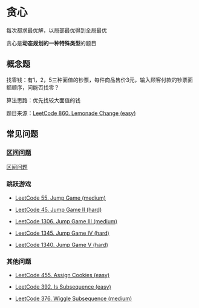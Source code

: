 # 贪心

每次都求最优解，以局部最优得到全局最优

贪心是**动态规划的一种特殊类型**的题目

## 概念题

找零钱：有1，2，5三种面值的钞票，每件商品售价3元，输入顾客付款的钞票面额顺序，问能否找零？

算法思路：优先找较大面值的钱

题目来源：[LeetCode 860. Lemonade Change (easy)](https://github.com/muyids/leetcode/blob/master/algorithms/801-900/860.lemonade-change.md)

## 常见问题

### [区间问题](./区间问题.md)

[区间问题](./区间问题.md)

### 跳跃游戏

- [LeetCode 55. Jump Game (medium)](https://github.com/muyids/leetcode/blob/master/algorithms/1-100/55.jump-game.md)

- [LeetCode 45. Jump Game II (hard)](https://github.com/muyids/leetcode/blob/master/algorithms/1-100/45.jump-game-ii.md)

- [LeetCode 1306. Jump Game III (medium)](https://github.com/muyids/leetcode/blob/master/algorithms/1301-1400/1306.jump-game-iii.md)

- [LeetCode 1345. Jump Game IV (hard)](https://github.com/muyids/leetcode/blob/master/algorithms/1301-1400/1345.jump-game-iv.md)

- [LeetCode 1340. Jump Game V (hard)](https://github.com/muyids/leetcode/blob/master/algorithms/1301-1400/1340.jump-game-v.md)

### 其他问题

- [LeetCode 455. Assign Cookies (easy)](https://github.com/muyids/leetcode/blob/master/algorithms/401-500/455.assign-cookies.md)

- [LeetCode 392. Is Subsequence (easy)](https://github.com/muyids/leetcode/blob/master/algorithms/301-400/392.is-subsequence.md)

- [LeetCode 376. Wiggle Subsequence (medium)](https://github.com/muyids/leetcode/blob/master/algorithms/301-400/376.wiggle-subsequence.md)
